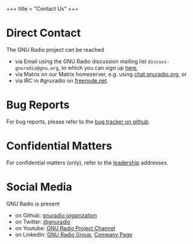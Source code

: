 +++
title = "Contact Us"
+++

# Direct Contact

The GNU Radio project can be reached

* via Email using the GNU Radio discussion mailing list `discuss-gnuradio@gnu.org`, to which you can sign up [here](https://lists.gnu.org/mailman/listinfo/discuss-gnuradio), 
* via Matrix on our Matrix homeserver, e.g. using [chat.gnuradio.org](https://chat.gnuradio.org), or
* via IRC in #gnuradio on [freenode.net](https://freenode.net).

# Bug Reports

For bug reports, please refer to the [bug tracker on github](https://github.com/gnuradio/gnuradio/issues).

# Confidential Matters

For confidential matters (only), refer to the [leadership](/about/organization) addresses.

# Social Media

GNU Radio is present

* on Github: [gnuradio organization](https://github.com/gnuradio)
* on Twitter: [@gnuradio](https://twitter.com/gnuradio)
* on Youtube: [GNU Radio Project Channel](http://www.youtube.com/c/GNURadioProject)
* on LinkedIn: [GNU Radio Group](https://www.linkedin.com/groups/1852751), [Company Page](https://www.linkedin.com/company/gnuradio)
